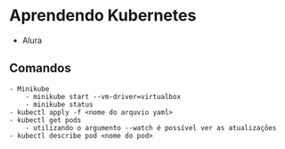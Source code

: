 # Aprendendo Kubernetes 
 - Alura

## Comandos
    - Minikube
        - minikube start --vm-driver=virtualbox
        - minikube status
    - kubectl apply -f <nome do arquvio yaml>
    - kubectl get pods
        - utilizando o argumento --watch é possível ver as atualizações
    - kubectl describe pod <nome do pod>